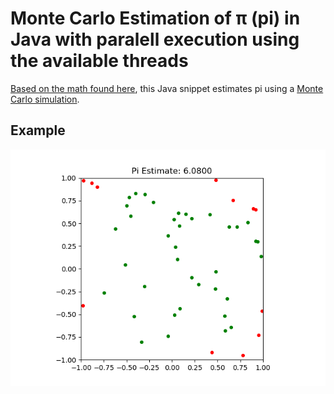 # Monte Carlo Estimation of π (pi) in Java with paralell execution using the available threads
[Based on the math found here](https://www.youtube.com/watch?v=pvimAM_SLic), this Java snippet estimates pi using a [Monte Carlo simulation](https://en.wikipedia.org/wiki/Monte_Carlo_method).

## Example
![Animated gif showing 5000 points be ploted to estimate pi](demoanimation.gif)

